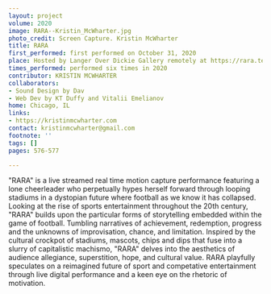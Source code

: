 ```yaml
---
layout: project
volume: 2020
image: RARA--Kristin_McWharter.jpg
photo_credit: Screen Capture. Kristin McWharter
title: RARA
first_performed: first performed on October 31, 2020
place: Hosted by Langer Over Dickie Gallery remotely at https://rara.technology
times_performed: performed six times in 2020
contributor: KRISTIN MCWHARTER
collaborators:
- Sound Design by Dav
- Web Dev by KT Duffy and Vitalii Emelianov
home: Chicago, IL
links:
- https://kristinmcwharter.com
contact: kristinmcwharter@gmail.com
footnote: ''
tags: []
pages: 576-577

---
```


"RARA" is a live streamed real time motion capture performance featuring a lone cheerleader who perpetually hypes herself forward through looping stadiums in a dystopian future where football as we know it has collapsed. Looking at the rise of sports entertainment throughout the 20th century, "RARA" builds upon the particular forms of storytelling embedded within the game of football. Tumbling narratives of achievement, redemption, progress and the unknowns of improvisation, chance, and limitation. Inspired by the cultural crockpot of stadiums, mascots, chips and dips that fuse into a slurry of capitalistic machismo, "RARA" delves into the aesthetics of audience allegiance, superstition, hope, and cultural value. RARA playfully speculates on a reimagined future of sport and competative entertainment through live digital performance and a keen eye on the rhetoric of motivation.
